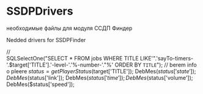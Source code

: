 # SSDPDrivers
необходимые файлы для модуля ССДП Финдер

Nedded drivers for SSDPFinder




   //  
   SQLSelectOne("SELECT * FROM jobs WHERE TITLE LIKE'".'sayTo-timers-'.$target['TITLE'].'-level-'.'%-number-'."%' ORDER BY `TITLE`");
   // berem info o pleere
   $status = getPlayerStatus ($target['TITLE']);
   DebMes($status['state']);
   DebMes($status['link']); 
   DebMes($status['time']);   
   DebMes($status['volume']); 
   DebMes($status['speed']);
